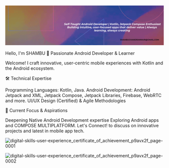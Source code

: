 ![Purple Gradient Typographic Technology LinkedIn Banner](https://github.com/shambuchandran/shambuchandran/blob/main/Purple%20Gradient%20Typographic%20Technology%20LinkedIn%20Banner%20(1).gif?raw=true)


Hello, I'm SHAMBU 👋 Passionate Android Developer & Learner

Welcome! I craft innovative, user-centric mobile experiences with Kotlin and the Android ecosystem.

🛠️ Technical Expertise

Programming Languages: Kotlin, Java.
Android Development: Android Jetpack and XML, Jetpack Compose, Jetpack Libraries, Firebase, WebRTC and more.
UI/UX Design (Certified) & Agile Methodologies

🌱 Current Focus & Aspirations

Deepening Native Android Development expertise
Exploring Android apps and COMPOSE MULTIPLATFORM.
Let's Connect! to discuss on innovative projects and latest in mobile app tech.


![digital-skills-user-experience_certificate_of_achievement_p9avx2f_page-0001](https://github.com/shambuchandran/shambuchandran/assets/142157293/20a2fd31-5b17-4556-b500-18fcfce13c1f)

![digital-skills-user-experience_certificate_of_achievement_p9avx2f_page-0002](https://github.com/shambuchandran/shambuchandran/assets/142157293/d88fb07a-3981-4462-b756-0d5a8778ede8)

